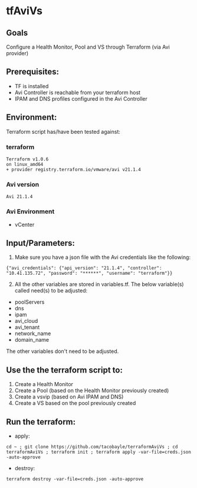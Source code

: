 # tfAviVs

## Goals
Configure a Health Monitor, Pool and VS through Terraform (via Avi provider)

## Prerequisites:
- TF is installed
- Avi Controller is reachable from your terraform host
- IPAM and DNS profiles configured in the Avi Controller

## Environment:

Terraform script has/have been tested against:

### terraform

```
Terraform v1.0.6
on linux_amd64
+ provider registry.terraform.io/vmware/avi v21.1.4
```

### Avi version

```
Avi 21.1.4
```

### Avi Environment

- vCenter


## Input/Parameters:

1. Make sure you have a json file with the Avi credentials like the following:

```
{"avi_credentials": {"api_version": "21.1.4", "controller": "10.41.135.72", "password": "******", "username": "terraform"}}
```

2. All the other variables are stored in variables.tf.
The below variable(s) called need(s) to be adjusted:
- poolServers
- dns
- ipam
- avi_cloud
- avi_tenant
- network_name
- domain_name

The other variables don't need to be adjusted.

## Use the the terraform script to:
1. Create a Health Monitor
2. Create a Pool (based on the Health Monitor previously created)
3. Create a vsvip (based on Avi IPAM and DNS)
4. Create a VS based on the pool previously created

## Run the terraform:
- apply:
```
cd ~ ; git clone https://github.com/tacobayle/terraformAviVs ; cd terraformAviVs ; terraform init ; terraform apply -var-file=creds.json -auto-approve
```
- destroy:
```
terraform destroy -var-file=creds.json -auto-approve
```